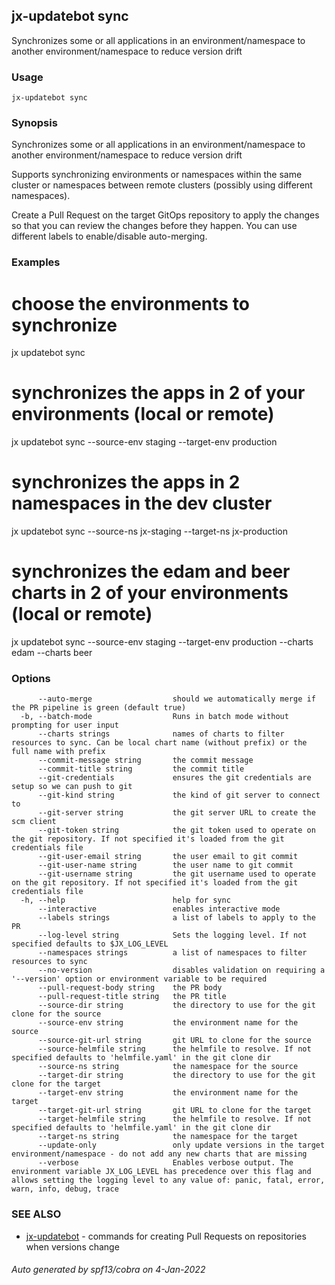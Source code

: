 ## jx-updatebot sync

Synchronizes some or all applications in an environment/namespace to another environment/namespace to reduce version drift

### Usage

```
jx-updatebot sync
```

### Synopsis

Synchronizes some or all applications in an environment/namespace to another environment/namespace to reduce version drift 

Supports synchronizing environments or namespaces within the same cluster or namespaces between remote clusters (possibly using different namespaces). 

Create a Pull Request on the target GitOps repository to apply the changes so that you can review the changes before they happen. You can use different labels to enable/disable auto-merging.

### Examples

  # choose the environments to synchronize
  jx updatebot sync
  
  # synchronizes the apps in 2 of your environments (local or remote)
  jx updatebot sync --source-env staging --target-env production
  
  # synchronizes the apps in 2 namespaces in the dev cluster
  jx updatebot sync --source-ns jx-staging --target-ns jx-production
  
  
  # synchronizes the edam and beer charts in 2 of your environments (local or remote)
  jx updatebot sync --source-env staging --target-env production --charts edam --charts beer

### Options

```
      --auto-merge                  should we automatically merge if the PR pipeline is green (default true)
  -b, --batch-mode                  Runs in batch mode without prompting for user input
      --charts strings              names of charts to filter resources to sync. Can be local chart name (without prefix) or the full name with prefix
      --commit-message string       the commit message
      --commit-title string         the commit title
      --git-credentials             ensures the git credentials are setup so we can push to git
      --git-kind string             the kind of git server to connect to
      --git-server string           the git server URL to create the scm client
      --git-token string            the git token used to operate on the git repository. If not specified it's loaded from the git credentials file
      --git-user-email string       the user email to git commit
      --git-user-name string        the user name to git commit
      --git-username string         the git username used to operate on the git repository. If not specified it's loaded from the git credentials file
  -h, --help                        help for sync
      --interactive                 enables interactive mode
      --labels strings              a list of labels to apply to the PR
      --log-level string            Sets the logging level. If not specified defaults to $JX_LOG_LEVEL
      --namespaces strings          a list of namespaces to filter resources to sync
      --no-version                  disables validation on requiring a '--version' option or environment variable to be required
      --pull-request-body string    the PR body
      --pull-request-title string   the PR title
      --source-dir string           the directory to use for the git clone for the source
      --source-env string           the environment name for the source
      --source-git-url string       git URL to clone for the source
      --source-helmfile string      the helmfile to resolve. If not specified defaults to 'helmfile.yaml' in the git clone dir
      --source-ns string            the namespace for the source
      --target-dir string           the directory to use for the git clone for the target
      --target-env string           the environment name for the target
      --target-git-url string       git URL to clone for the target
      --target-helmfile string      the helmfile to resolve. If not specified defaults to 'helmfile.yaml' in the git clone dir
      --target-ns string            the namespace for the target
      --update-only                 only update versions in the target environment/namespace - do not add any new charts that are missing
      --verbose                     Enables verbose output. The environment variable JX_LOG_LEVEL has precedence over this flag and allows setting the logging level to any value of: panic, fatal, error, warn, info, debug, trace
```

### SEE ALSO

* [jx-updatebot](jx-updatebot.md)	 - commands for creating Pull Requests on repositories when versions change

###### Auto generated by spf13/cobra on 4-Jan-2022
